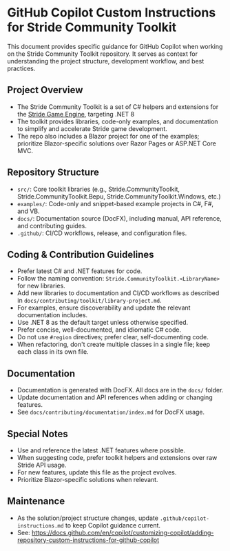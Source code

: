 # GitHub Copilot Custom Instructions for Stride Community Toolkit

This document provides specific guidance for GitHub Copilot when working on the Stride Community Toolkit repository. It serves as context for understanding the project structure, development workflow, and best practices.

## Project Overview
- The Stride Community Toolkit is a set of C# helpers and extensions for the [Stride Game Engine](https://www.stride3d.net/), targeting .NET 8
- The toolkit provides libraries, code-only examples, and documentation to simplify and accelerate Stride game development.
- The repo also includes a Blazor project for one of the examples; prioritize Blazor-specific solutions over Razor Pages or ASP.NET Core MVC.

## Repository Structure
- `src/`: Core toolkit libraries (e.g., Stride.CommunityToolkit, Stride.CommunityToolkit.Bepu, Stride.CommunityToolkit.Windows, etc.)
- `examples/`: Code-only and snippet-based example projects in C#, F#, and VB.
- `docs/`: Documentation source (DocFX), including manual, API reference, and contributing guides.
- `.github/`: CI/CD workflows, release, and configuration files.

## Coding & Contribution Guidelines
- Prefer latest C# and .NET features for code.
- Follow the naming convention: `Stride.CommunityToolkit.<LibraryName>` for new libraries.
- Add new libraries to documentation and CI/CD workflows as described in `docs/contributing/toolkit/library-project.md`.
- For examples, ensure discoverability and update the relevant documentation includes.
- Use .NET 8 as the default target unless otherwise specified.
- Prefer concise, well-documented, and idiomatic C# code.
- Do not use `#region` directives; prefer clear, self-documenting code.
- When refactoring, don't create multiple classes in a single file; keep each class in its own file.

## Documentation
- Documentation is generated with DocFX. All docs are in the `docs/` folder.
- Update documentation and API references when adding or changing features.
- See `docs/contributing/documentation/index.md` for DocFX usage.

## Special Notes
- Use and reference the latest .NET features where possible.
- When suggesting code, prefer toolkit helpers and extensions over raw Stride API usage.
- For new features, update this file as the project evolves.
- Prioritize Blazor-specific solutions when relevant.

## Maintenance
- As the solution/project structure changes, update `.github/copilot-instructions.md` to keep Copilot guidance current.
- See: https://docs.github.com/en/copilot/customizing-copilot/adding-repository-custom-instructions-for-github-copilot